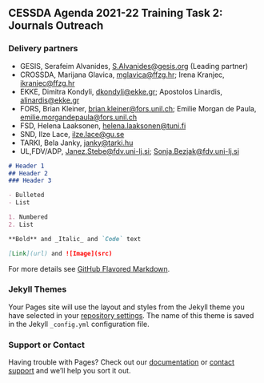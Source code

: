## CESSDA Agenda 2021-22 Training Task 2: Journals Outreach


### Delivery partners 
- GESIS, Serafeim Alvanides, S.Alvanides@gesis.org (Leading partner)<br>
- CROSSDA, Marijana Glavica, mglavica@ffzg.hr; Irena Kranjec, ikranjec@ffzg.hr <br>
- EKKE, Dimitra Kondyli, dkondyli@ekke.gr; Apostolos Linardis, alinardis@ekke.gr <br>
- FORS, Brian Kleiner, brian.kleiner@fors.unil.ch; Emilie Morgan de Paula, emilie.morgandepaula@fors.unil.ch <br>
- FSD, Helena Laaksonen, helena.laaksonen@tuni.fi <br>
- SND, Ilze Lace,  ilze.lace@gu.se <br>
- TARKI, Bela Janky, janky@tarki.hu <br>
- UL,FDV/ADP, Janez.Stebe@fdv.uni-lj.si; Sonja.Bezjak@fdv.uni-lj.si <br>

```markdown
# Header 1
## Header 2
### Header 3

- Bulleted
- List

1. Numbered
2. List

**Bold** and _Italic_ and `Code` text

[Link](url) and ![Image](src)
```

For more details see [GitHub Flavored Markdown](https://guides.github.com/features/mastering-markdown/).

### Jekyll Themes

Your Pages site will use the layout and styles from the Jekyll theme you have selected in your [repository settings](https://github.com/pmarsceill/test-jtd/settings). The name of this theme is saved in the Jekyll `_config.yml` configuration file.

### Support or Contact

Having trouble with Pages? Check out our [documentation](https://help.github.com/categories/github-pages-basics/) or [contact support](https://github.com/contact) and we’ll help you sort it out.
